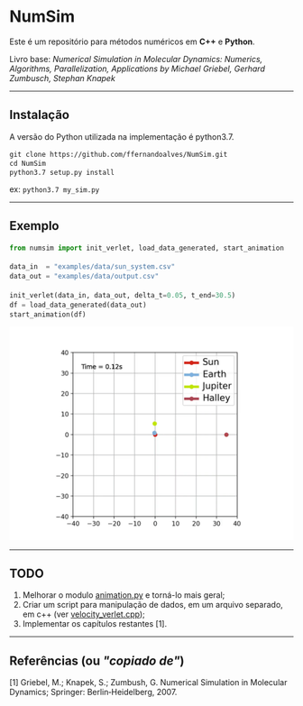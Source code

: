 # NumSim

Este é um repositório para métodos numéricos em **C++** e **Python**.

Livro base: *Numerical Simulation in Molecular Dynamics: 
Numerics, Algorithms, Parallelization, Applications by Michael Griebel, Gerhard Zumbusch, Stephan Knapek*

------------

## Instalação

A versão do Python utilizada na implementação é python3.7.

```
git clone https://github.com/ffernandoalves/NumSim.git
cd NumSim
python3.7 setup.py install
```
ex: ```python3.7 my_sim.py```

<!---
Usando virtualenv:

git clone https://github.com/ffernandoalves/NumSim.git
cd NumSim
virtualenv -p /usr/bin/python3.7 venv 
source venv/bin/activate
venv/bin/python3.7 setup.py install -->
<!--- ex: ```venv/bin/python3.7 my_sim.py``` -->

------------

## Exemplo

```python
from numsim import init_verlet, load_data_generated, start_animation

data_in  = "examples/data/sun_system.csv"
data_out = "examples/data/output.csv"

init_verlet(data_in, data_out, delta_t=0.05, t_end=30.5)
df = load_data_generated(data_out)
start_animation(df)
```
![Deploy](https://github.com/ffernandoalves/NumSim/blob/main/examples/data/sun_system.gif)

------------

## TODO

1. Melhorar o modulo [animation.py](https://github.com/ffernandoalves/NumSim/blob/main/numsim/animation.py) e torná-lo mais geral;
2. Criar um script para manipulação de dados, em um arquivo separado, em c++ (ver [velocity_verlet.cpp](https://github.com/ffernandoalves/NumSim/blob/main/numsim/computer/velocity_verlet.cpp));
3. Implementar os capítulos restantes [1].

------------

## Referências (ou _"copiado de"_)

[1] Griebel, M.; Knapek, S.; Zumbush, G. Numerical Simulation in Molecular Dynamics; Springer: Berlin‐Heidelberg, 2007.
